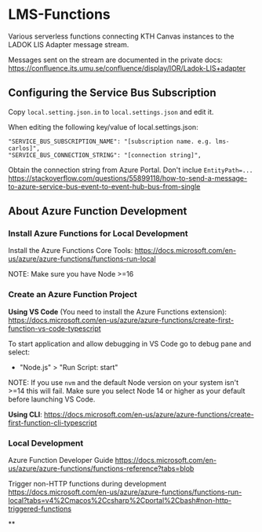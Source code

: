 # LMS-Functions

Various serverless functions connecting KTH Canvas instances to the LADOK LIS Adapter message stream.

Messages sent on the stream are documented in the private docs:
https://confluence.its.umu.se/confluence/display/IOR/Ladok-LIS+adapter

## Configuring the Service Bus Subscription

Copy `local.setting.json.in` to `local.settings.json` and edit it.

When editing the following key/value of local.settings.json:

```
"SERVICE_BUS_SUBSCRIPTION_NAME": "[subscription name. e.g. lms-carlos]",
"SERVICE_BUS_CONNECTION_STRING": "[connection string]",
```

Obtain the connection string from Azure Portal. Don't inclue `EntityPath=...`
https://stackoverflow.com/questions/55899118/how-to-send-a-message-to-azure-service-bus-event-to-event-hub-bus-from-single

## About Azure Function Development

### Install Azure Functions for Local Development

Install the Azure Functions Core Tools:
https://docs.microsoft.com/en-us/azure/azure-functions/functions-run-local

NOTE: Make sure you have Node >=16

### Create an Azure Function Project

**Using VS Code** (You need to install the Azure Functions extension):
https://docs.microsoft.com/en-us/azure/azure-functions/create-first-function-vs-code-typescript

To start application and allow debugging in VS Code go to debug pane and select:

- "Node.js" > "Run Script: start"

NOTE: If you use `nvm` and the default Node version on your system isn't >=14 this will fail.
Make sure you select Node 14 or higher as your default before launching VS Code.

**Using CLI**:
https://docs.microsoft.com/en-us/azure/azure-functions/create-first-function-cli-typescript

### Local Development

Azure Function Developer Guide
https://docs.microsoft.com/en-us/azure/azure-functions/functions-reference?tabs=blob

Trigger non-HTTP functions during development
https://docs.microsoft.com/en-us/azure/azure-functions/functions-run-local?tabs=v4%2Cmacos%2Ccsharp%2Cportal%2Cbash#non-http-triggered-functions

\*\*
